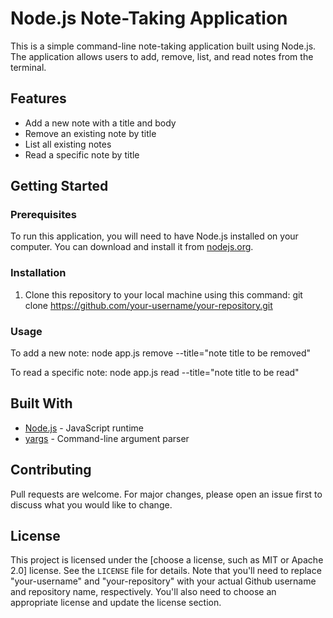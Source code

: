 # Node.js Note-Taking Application

This is a simple command-line note-taking application built using Node.js. The application allows users to add, remove, list, and read notes from the terminal.

## Features

- Add a new note with a title and body
- Remove an existing note by title
- List all existing notes
- Read a specific note by title

## Getting Started

### Prerequisites

To run this application, you will need to have Node.js installed on your computer. You can download and install it from [nodejs.org](https://nodejs.org).

### Installation

1. Clone this repository to your local machine using this command:
git clone https://github.com/your-username/your-repository.git


### Usage

To add a new note:
node app.js remove --title="note title to be removed"


To read a specific note:
node app.js read --title="note title to be read"


## Built With

- [Node.js](https://nodejs.org) - JavaScript runtime
- [yargs](https://yargs.js.org/) - Command-line argument parser

## Contributing

Pull requests are welcome. For major changes, please open an issue first to discuss what you would like to change.

## License

This project is licensed under the [choose a license, such as MIT or Apache 2.0] license. See the `LICENSE` file for details.
Note that you'll need to replace "your-username" and "your-repository" with your actual Github username and repository name, respectively. You'll also need to choose an appropriate license and update the license section.




